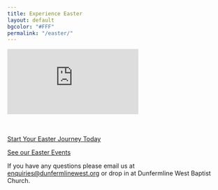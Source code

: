 ```yaml
---
title: Experience Easter
layout: default
bgcolor: "#FFF"
permalink: "/easter/"
---
```

<div class='row'>
<div class="col-lg-12">

<div class="video-container">
<iframe src="https://www.youtube.com/embed/dVNRtSBJCKk?rel=0&modestbranding=1" frameborder="0" allow="accelerometer; autoplay; encrypted-media; gyroscope; picture-in-picture" class="video" allowfullscreen></iframe>
</div>
<br /><br />

<p class='center'>
<a href='https://eastermeaning.com/dwb' target='_blank' class="btn btn-xl btn-primary mt-4 call2action">Start Your Easter Journey Today</a>
</p>
<p class='center'>
<a href='/evensts/' class="btn btn-xl btn-default mt-4">See our Easter Events</a>
</p>

If you have any questions please email us at <a href='mailto:enquiries@dunfermlinewest.org?subject=kidzclub'>enquiries@dunfermlinewest.org</a> or drop in at Dunfermline West Baptist Church.

</div>
</div>